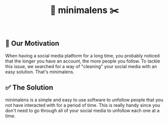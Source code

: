 <div align="center">
	<h1 align="center">🌿 minimalens ✂️</h1>
</div>
<br/>

## 💪 Our Motivation

When having a social media platform for a long time, you probably noticed that the longer you have an account, the more people you follow.
To tackle this issue, we searched for a way of "cleaning" your social media with an easy solution. That's minimalens.

## ✅ The Solution

minimalens is a simple and easy to use software to unfollow people that you not have interacted with for a period of time.
This is really handy since you don't need to go through all of your social media to unfollow each one at a time.
